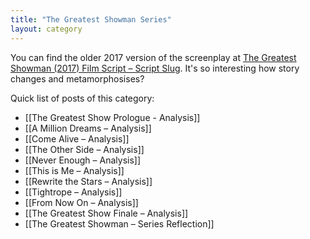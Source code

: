 ```yaml
---
title: "The Greatest Showman Series"
layout: category
---
```


You can find the older 2017 version of the screenplay at [The Greatest Showman (2017) Film Script – Script Slug](https://www.scriptslug.com/script/the-greatest-showman-2017). It's so interesting how story changes and metamorphosises?

Quick list of posts of this category:

- [[The Greatest Show Prologue - Analysis]]
- [[A Million Dreams – Analysis]]
- [[Come Alive – Analysis]]
- [[The Other Side – Analysis]]
- [[Never Enough – Analysis]]
- [[This is Me – Analysis]]
- [[Rewrite the Stars – Analysis]]
- [[Tightrope – Analysis]]
- [[From Now On – Analysis]]
- [[The Greatest Show Finale – Analysis]]
- [[The Greatest Showman – Series Reflection]]
